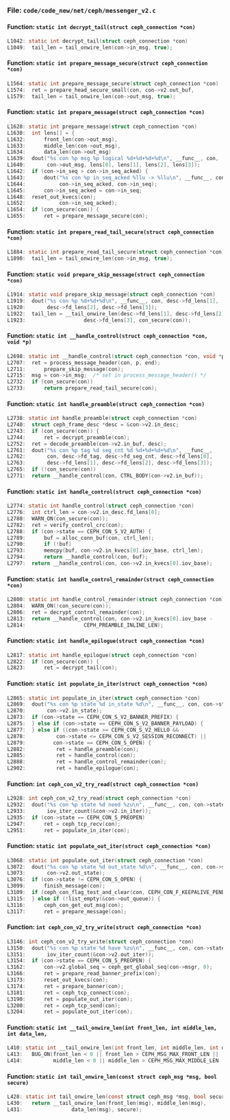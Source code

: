 ### File: `code/code_new/net/ceph/messenger_v2.c`

#### Function: `static int decrypt_tail(struct ceph_connection *con)`

```c
L1042: static int decrypt_tail(struct ceph_connection *con)
L1049: 	tail_len = tail_onwire_len(con->in_msg, true);
```

#### Function: `static int prepare_message_secure(struct ceph_connection *con)`

```c
L1564: static int prepare_message_secure(struct ceph_connection *con)
L1574: 	ret = prepare_head_secure_small(con, con->v2.out_buf,
L1579: 	tail_len = tail_onwire_len(con->out_msg, true);
```

#### Function: `static int prepare_message(struct ceph_connection *con)`

```c
L1628: static int prepare_message(struct ceph_connection *con)
L1630: 	int lens[] = {
L1632: 		front_len(con->out_msg),
L1633: 		middle_len(con->out_msg),
L1634: 		data_len(con->out_msg)
L1639: 	dout("%s con %p msg %p logical %d+%d+%d+%d\n", __func__, con,
L1640: 	     con->out_msg, lens[0], lens[1], lens[2], lens[3]);
L1642: 	if (con->in_seq > con->in_seq_acked) {
L1643: 		dout("%s con %p in_seq_acked %llu -> %llu\n", __func__, con,
L1644: 		     con->in_seq_acked, con->in_seq);
L1645: 		con->in_seq_acked = con->in_seq;
L1648: 	reset_out_kvecs(con);
L1652: 		     con->in_seq_acked);
L1654: 	if (con_secure(con)) {
L1655: 		ret = prepare_message_secure(con);
```

#### Function: `static int prepare_read_tail_secure(struct ceph_connection *con)`

```c
L1884: static int prepare_read_tail_secure(struct ceph_connection *con)
L1890: 	tail_len = tail_onwire_len(con->in_msg, true);
```

#### Function: `static void prepare_skip_message(struct ceph_connection *con)`

```c
L1914: static void prepare_skip_message(struct ceph_connection *con)
L1919: 	dout("%s con %p %d+%d+%d\n", __func__, con, desc->fd_lens[1],
L1920: 	     desc->fd_lens[2], desc->fd_lens[3]);
L1922: 	tail_len = __tail_onwire_len(desc->fd_lens[1], desc->fd_lens[2],
L1923: 				     desc->fd_lens[3], con_secure(con));
```

#### Function: `static int __handle_control(struct ceph_connection *con, void *p)`

```c
L2698: static int __handle_control(struct ceph_connection *con, void *p)
L2707: 	ret = process_message_header(con, p, end);
L2711: 		prepare_skip_message(con);
L2715: 	msg = con->in_msg;  /* set in process_message_header() */
L2732: 	if (con_secure(con))
L2733: 		return prepare_read_tail_secure(con);
```

#### Function: `static int handle_preamble(struct ceph_connection *con)`

```c
L2738: static int handle_preamble(struct ceph_connection *con)
L2740: 	struct ceph_frame_desc *desc = &con->v2.in_desc;
L2743: 	if (con_secure(con)) {
L2744: 		ret = decrypt_preamble(con);
L2752: 	ret = decode_preamble(con->v2.in_buf, desc);
L2761: 	dout("%s con %p tag %d seg_cnt %d %d+%d+%d+%d\n", __func__,
L2762: 	     con, desc->fd_tag, desc->fd_seg_cnt, desc->fd_lens[0],
L2763: 	     desc->fd_lens[1], desc->fd_lens[2], desc->fd_lens[3]);
L2765: 	if (!con_secure(con))
L2771: 	return __handle_control(con, CTRL_BODY(con->v2.in_buf));
```

#### Function: `static int handle_control(struct ceph_connection *con)`

```c
L2774: static int handle_control(struct ceph_connection *con)
L2776: 	int ctrl_len = con->v2.in_desc.fd_lens[0];
L2780: 	WARN_ON(con_secure(con));
L2782: 	ret = verify_control_crc(con);
L2788: 	if (con->state == CEPH_CON_S_V2_AUTH) {
L2789: 		buf = alloc_conn_buf(con, ctrl_len);
L2790: 		if (!buf)
L2793: 		memcpy(buf, con->v2.in_kvecs[0].iov_base, ctrl_len);
L2794: 		return __handle_control(con, buf);
L2797: 	return __handle_control(con, con->v2.in_kvecs[0].iov_base);
```

#### Function: `static int handle_control_remainder(struct ceph_connection *con)`

```c
L2800: static int handle_control_remainder(struct ceph_connection *con)
L2804: 	WARN_ON(!con_secure(con));
L2806: 	ret = decrypt_control_remainder(con);
L2813: 	return __handle_control(con, con->v2.in_kvecs[0].iov_base -
L2814: 				     CEPH_PREAMBLE_INLINE_LEN);
```

#### Function: `static int handle_epilogue(struct ceph_connection *con)`

```c
L2817: static int handle_epilogue(struct ceph_connection *con)
L2822: 	if (con_secure(con)) {
L2823: 		ret = decrypt_tail(con);
```

#### Function: `static int populate_in_iter(struct ceph_connection *con)`

```c
L2865: static int populate_in_iter(struct ceph_connection *con)
L2869: 	dout("%s con %p state %d in_state %d\n", __func__, con, con->state,
L2870: 	     con->v2.in_state);
L2873: 	if (con->state == CEPH_CON_S_V2_BANNER_PREFIX) {
L2875: 	} else if (con->state == CEPH_CON_S_V2_BANNER_PAYLOAD) {
L2877: 	} else if ((con->state >= CEPH_CON_S_V2_HELLO &&
L2878: 		    con->state <= CEPH_CON_S_V2_SESSION_RECONNECT) ||
L2879: 		   con->state == CEPH_CON_S_OPEN) {
L2882: 			ret = handle_preamble(con);
L2885: 			ret = handle_control(con);
L2888: 			ret = handle_control_remainder(con);
L2902: 			ret = handle_epilogue(con);
```

#### Function: `int ceph_con_v2_try_read(struct ceph_connection *con)`

```c
L2928: int ceph_con_v2_try_read(struct ceph_connection *con)
L2932: 	dout("%s con %p state %d need %zu\n", __func__, con, con->state,
L2933: 	     iov_iter_count(&con->v2.in_iter));
L2935: 	if (con->state == CEPH_CON_S_PREOPEN)
L2947: 		ret = ceph_tcp_recv(con);
L2951: 		ret = populate_in_iter(con);
```

#### Function: `static int populate_out_iter(struct ceph_connection *con)`

```c
L3068: static int populate_out_iter(struct ceph_connection *con)
L3072: 	dout("%s con %p state %d out_state %d\n", __func__, con, con->state,
L3073: 	     con->v2.out_state);
L3076: 	if (con->state != CEPH_CON_S_OPEN) {
L3099: 		finish_message(con);
L3109: 	if (ceph_con_flag_test_and_clear(con, CEPH_CON_F_KEEPALIVE_PENDING)) {
L3115: 	} else if (!list_empty(&con->out_queue)) {
L3116: 		ceph_con_get_out_msg(con);
L3117: 		ret = prepare_message(con);
```

#### Function: `int ceph_con_v2_try_write(struct ceph_connection *con)`

```c
L3146: int ceph_con_v2_try_write(struct ceph_connection *con)
L3150: 	dout("%s con %p state %d have %zu\n", __func__, con, con->state,
L3151: 	     iov_iter_count(&con->v2.out_iter));
L3154: 	if (con->state == CEPH_CON_S_PREOPEN) {
L3162: 		con->v2.global_seq = ceph_get_global_seq(con->msgr, 0);
L3166: 		ret = prepare_read_banner_prefix(con);
L3173: 		reset_out_kvecs(con);
L3174: 		ret = prepare_banner(con);
L3181: 		ret = ceph_tcp_connect(con);
L3190: 		ret = populate_out_iter(con);
L3200: 		ret = ceph_tcp_send(con);
L3204: 		ret = populate_out_iter(con);
```

#### Function: `static int __tail_onwire_len(int front_len, int middle_len, int data_len,`

```c
L410: static int __tail_onwire_len(int front_len, int middle_len, int data_len,
L413: 	BUG_ON(front_len < 0 || front_len > CEPH_MSG_MAX_FRONT_LEN ||
L414: 	       middle_len < 0 || middle_len > CEPH_MSG_MAX_MIDDLE_LEN ||
```

#### Function: `static int tail_onwire_len(const struct ceph_msg *msg, bool secure)`

```c
L428: static int tail_onwire_len(const struct ceph_msg *msg, bool secure)
L430: 	return __tail_onwire_len(front_len(msg), middle_len(msg),
L431: 				 data_len(msg), secure);
```

